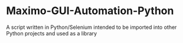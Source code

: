 # Maximo-GUI-Automation-Python
A script written in Python/Selenium intended to be imported into other Python projects and used as a library
